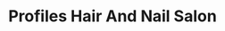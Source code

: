 ---
title: "Profiles Hair And Nail Salon"
url: /spruce-pine/profiles-hair-and-nail-salon/
shop: Kosmetik
---
